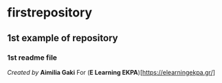 # firstrepository
## 1st example of repository
### 1st readme file
*Created by*
**Aimilia Gaki**
For (**E Learning EKPA**)[https://elearningekpa.gr/]
